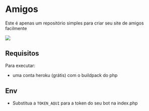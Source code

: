 # Amigos

Este é apenas um repositório simples para criar seu site de amigos facilmente

<a href="https://www.heroku.com/deploy/?template=https://github.com/Brunnokkj/amigos">
<img src="https://assets.strapi.io/uploads/Deploy_button_heroku_b1043fc67d.png" />
</a>

## Requisitos

Para executar:

- uma conta heroku (grátis) com o buildpack do php

## Env

  - Substitua a `TOKEN_AQUI` para a token do seu bot na index.php

